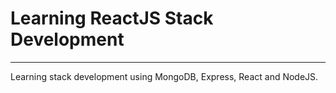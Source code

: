 # Learning ReactJS Stack Development

---

Learning stack development using MongoDB, Express, React and NodeJS.
